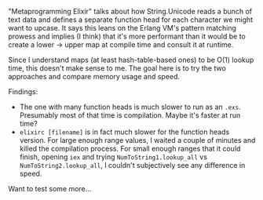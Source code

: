 "Metaprogramming Elixir" talks about how String.Unicode reads a bunch of text data and defines a separate function head for each character we might want to upcase. It says this leans on the Erlang VM's pattern matching prowess and implies (I think) that it's more performant than it would be to create a lower -> upper map at compile time and consult it at runtime.

Since I understand maps (at least hash-table-based ones) to be O(1) lookup time, this doesn't make sense to me. The goal here is to try the two approaches and compare memory usage and speed.

Findings:

- The one with many function heads is much slower to run as an `.exs`. Presumably most of that time is compilation. Maybe it's faster at run time?
- `elixirc [filename]` is in fact much slower for the function heads version. For large enough range values, I waited a couple of minutes and killed the compilation process. For small enough ranges that it could finish, opening `iex` and trying `NumToString1.lookup_all` vs `NumToString2.lookup_all`, I couldn't subjectively see any difference in speed.

Want to test some more...
